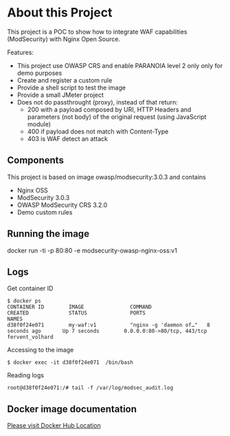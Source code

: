 # About this Project
This project is a POC to show how to integrate WAF capabilities (ModSecurity) with Nginx Open Source.

Features:
- This project use OWASP CRS and enable PARANOIA level 2 only only for demo purposes
- Create and register a custom rule 
- Provide a shell script to test the image
- Provide a small JMeter project
- Does not do passthrought (proxy), instead of that return:
  - 200 with a payload composed by URI, HTTP Headers and parameters (not body) of the original request (using JavaScript module)
  - 400 if payload does not match with Content-Type
  - 403 is WAF detect an attack


## Components

This project is based on image owasp/modsecurity:3.0.3 and contains
- Nginx OSS
- ModSecurity 3.0.3
- OWASP ModSecurity CRS 3.2.0
- Demo custom rules


## Running the image

docker run -ti -p 80:80 -e modsecurity-owasp-nginx-oss:v1


## Logs

Get container ID

```
$ docker ps
CONTAINER ID        IMAGE               COMMAND                  CREATED             STATUS              PORTS                         NAMES
d38f0f24e071        my-waf:v1           "nginx -g 'daemon of…"   8 seconds ago       Up 7 seconds        0.0.0.0:80->80/tcp, 443/tcp   fervent_volhard
```

Accessing to the image

```
$ docker exec -it d38f0f24e071  /bin/bash
```

Reading logs

```
root@d38f0f24e071:/# tail -f /var/log/modsec_audit.log
```


## Docker image documentation

[Please visit Docker Hub Location](https://hub.docker.com/repository/docker/emmerson/modsecurity-owasp-nginx-oss)
